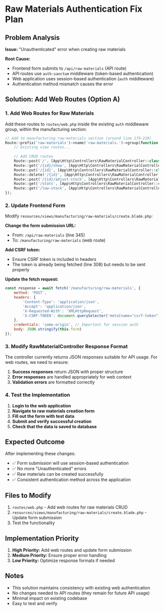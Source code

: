 # Raw Materials Authentication Fix Plan

## Problem Analysis

**Issue:** "Unauthenticated" error when creating raw materials

**Root Cause:**
- Frontend form submits to `/api/raw-materials` (API route)
- API routes use `auth:sanctum` middleware (token-based authentication)
- Web application uses session-based authentication (`auth` middleware)
- Authentication method mismatch causes the error

## Solution: Add Web Routes (Option A)

### 1. Add Web Routes for Raw Materials

Add these routes to `routes/web.php` inside the existing `auth` middleware group, within the manufacturing section:

```php
// Add to manufacturing raw-materials section (around line 179-219)
Route::prefix('raw-materials')->name('raw-materials.')->group(function () {
    // Existing view routes...
    
    // Add CRUD routes
    Route::post('/', [App\Http\Controllers\RawMaterialController::class, 'store'])->name('store');
    Route::get('/{id}/show', [App\Http\Controllers\RawMaterialController::class, 'show'])->name('show');
    Route::put('/{id}', [App\Http\Controllers\RawMaterialController::class, 'update'])->name('update');
    Route::delete('/{id}', [App\Http\Controllers\RawMaterialController::class, 'destroy'])->name('destroy');
    Route::post('/{id}/adjust-stock', [App\Http\Controllers\RawMaterialController::class, 'adjustStock'])->name('adjust-stock');
    Route::get('/stats', [App\Http\Controllers\RawMaterialController::class, 'statistics'])->name('statistics');
    Route::get('/low-stock', [App\Http\Controllers\RawMaterialController::class, 'lowStock'])->name('low-stock');
});
```

### 2. Update Frontend Form

Modify `resources/views/manufacturing/raw-materials/create.blade.php`:

**Change the form submission URL:**
- From: `/api/raw-materials` (line 345)
- To: `/manufacturing/raw-materials` (web route)

**Add CSRF token:**
- Ensure CSRF token is included in headers
- The token is already being fetched (line 308) but needs to be sent properly

**Update the fetch request:**
```javascript
const response = await fetch('/manufacturing/raw-materials', {
    method: 'POST',
    headers: {
        'Content-Type': 'application/json',
        'Accept': 'application/json',
        'X-Requested-With': 'XMLHttpRequest',
        'X-CSRF-TOKEN': document.querySelector('meta[name="csrf-token"]')?.getAttribute('content')
    },
    credentials: 'same-origin', // Important for session auth
    body: JSON.stringify(this.form)
});
```

### 3. Modify RawMaterialController Response Format

The controller currently returns JSON responses suitable for API usage. For web routes, we need to ensure:

1. **Success responses** return JSON with proper structure
2. **Error responses** are handled appropriately for web context
3. **Validation errors** are formatted correctly

### 4. Test the Implementation

1. **Login to the web application**
2. **Navigate to raw materials creation form**
3. **Fill out the form with test data**
4. **Submit and verify successful creation**
5. **Check that the data is saved to database**

## Expected Outcome

After implementing these changes:
- ✅ Form submission will use session-based authentication
- ✅ No more "Unauthenticated" errors
- ✅ Raw materials can be created successfully
- ✅ Consistent authentication method across the application

## Files to Modify

1. `routes/web.php` - Add web routes for raw materials CRUD
2. `resources/views/manufacturing/raw-materials/create.blade.php` - Update form submission
3. Test the functionality

## Implementation Priority

1. **High Priority:** Add web routes and update form submission
2. **Medium Priority:** Ensure proper error handling
3. **Low Priority:** Optimize response formats if needed

## Notes

- This solution maintains consistency with existing web authentication
- No changes needed to API routes (they remain for future API usage)
- Minimal impact on existing codebase
- Easy to test and verify
